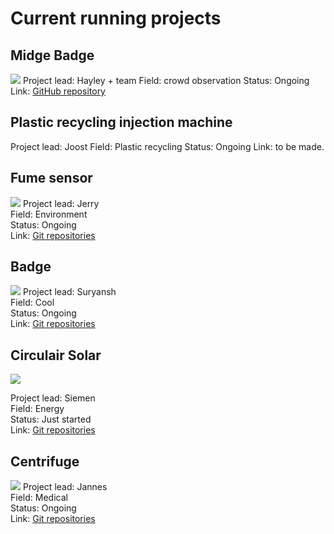 # Current running projects

## Midge Badge
![](../images/midge.jpg)
Project lead: Hayley + team
Field: crowd observation
Status: Ongoing
Link: [GitHub repository](https://github.com/TUDelft-SPC-Lab/spcl_midge_hardware) 

## Plastic recycling injection machine
Project lead: Joost
Field: Plastic recycling
Status: Ongoing
Link: to be made.

## Fume sensor
![](../images/fume.jpg)
Project lead: Jerry  
Field: Environment  
Status: Ongoing  
Link: [Git repositories](https://gitlab.com/go-commons/delftopenhardware/Air-Quality-sensor-for-workspaces)

## Badge
![](../images/badge.jpg)
Project lead: Suryansh  
Field: Cool  
Status: Ongoing  
Link: [Git repositories](https://gitlab.com/go-commons/delftopenhardware/doh-badge)

## Circulair Solar
![](../images/siemensolar.jpg)

Project lead: Siemen  
Field: Energy  
Status: Just started  
Link: [Git repositories](https://gitlab.com/go-commons/delftopenhardware/circular-pv-panel)

## Centrifuge
![](../images/centrifugeV0.jpg)
Project lead: Jannes  
Field: Medical  
Status: Ongoing  
Link: [Git repositories](https://gitlab.com/go-commons/delftopenhardware/Open-source-Centrifuge-for-WetLab) 
